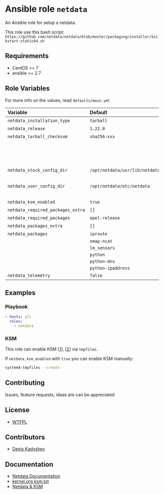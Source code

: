 # Ansible role `netdata`

An Ansible role for setup a netdata.

This role use this bash script: `https://github.com/netdata/netdata/blob/master/packaging/installer/kickstart-static64.sh`

## Requirements

- CentOS >= 7
- ansible >= 2.7

## Role Variables

For more info on the values, read `defaults/main.yml`

| Variable   | Default | Comments (type)  |
| :---       | :---    | :---             |
| `netdata_installation_type` | `tarball` | `tarball` or `package` |
| `netdata_release` | `1.22.0` | Type: string |
| `netdata_tarball_checksum` | `sha256:xxx` | Type: string |
| | | Is required for `tarball` installation type |
| | | Can be obtained by command: `curl -sL https://github.com/netdata/netdata/releases/download/v1.22.0/sha256sums.txt \| grep gz.run` |
| `netdata_stock_config_dir` | `/opt/netdata/usr/lib/netdata/conf.d` | For tarball: `/opt/netdata/usr/lib/netdata/conf.d` |
| | | For package: `/usr/lib64/netdata/conf.d` |
| `netdata_user_config_dir` | `/opt/netdata/etc/netdata` | For tarball: `/opt/netdata/etc/netdata` |
| | | For package: `/etc/netdata`
| `netdata_ksm_enabled` | `true` | Type: bool |
| `netdata_required_packages_extra` | `[]` | Type: list |
| `netdata_required_packages` | `epel-release` | Type: list |
| `netdata_packages_extra` | `[]` | Type: list |
| `netdata_packages` | `iproute` | Type: list |
|                    | `nmap-ncat` | |
|                    | `lm_sensors` | |
|                    | `python` | |
|                    | `python-dns` | |
|                    | `python-ipaddress` | |
| `netdata_telemetry` | `false` | Type: bool |

## Examples

### Playbook

```yml
- hosts: all
  roles:
    - netdata
```

### KSM

This role can enable KSM [[1]], [[2]] via `tmpfiles`.

If `netdata_ksm_enabled` with `true` you can enable KSM manually:

```bash
systemd-tmpfiles --create
```

## Contributing

Issues, feature requests, ideas are can be appreciated

## License

- [WTFPL](http://www.wtfpl.net/)

## Contributors

- [Denis Kadyshev](https://github.com/metajiji/)

## Documentation

- [Netdata Documentation](https://docs.netdata.cloud/)
- [kernel.org ksm.txt][1]
- [Netdata & KSM][2]

[1]: https://www.kernel.org/doc/Documentation/vm/ksm.txt
[2]: https://docs.netdata.cloud/database/#ksm
